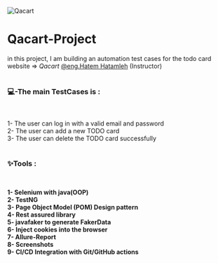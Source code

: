 
![Qacart](https://github.com/user-attachments/assets/c1777d4f-2c0e-46fd-8a79-e25a79959690)
# Qacart-Project
in this project, I am building an automation test cases for the todo card website => *Qacart* [@eng.Hatem Hatamleh](https://github.com/Hatamleh) (Instructor)
# <h3 align="left">💻-The main TestCases is :</h3><br>
1- The user can log in with a valid email and password<br>
2- The user can add a new TODO card<br>
3- The user can delete the TODO card successfully<br>
# <h3 align="left">✨Tools :</h3><br>
**1- Selenium with java(OOP)** <br>
**2- TestNG**<br>
**3- Page Object Model (POM) Design pattern**<br>
**4- Rest assured library** <br>
**5- javafaker to generate FakerData**<br>
**6- Inject cookies into the browser**<br>
**7- Allure-Report** <br>
**8- Screenshots**<br>
**9- CI/CD Integration with Git/GitHub actions**




